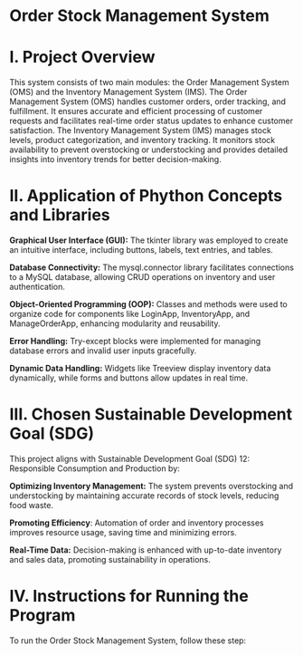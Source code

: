 # Order Stock Management System

# I. Project Overview
  This system consists of two main modules: the Order Management System (OMS) and the Inventory Management System (IMS). The Order Management System (OMS) handles customer orders,
order tracking, and fulfillment. It ensures accurate and efficient processing of customer requests and facilitates real-time order status updates to enhance customer satisfaction.
The Inventory Management System (IMS) manages stock levels, product categorization, and inventory tracking. It monitors stock availability to prevent overstocking or understocking 
and provides detailed insights into inventory trends for better decision-making.

# II. Application of Phython Concepts and Libraries

**Graphical User Interface (GUI):** The tkinter library was employed to create an intuitive interface, including buttons, labels, text entries, and tables.

**Database Connectivity:** The mysql.connector library facilitates connections to a MySQL database, allowing CRUD operations on inventory and user authentication.

**Object-Oriented Programming (OOP):** Classes and methods were used to organize code for components like LoginApp, InventoryApp, and ManageOrderApp, enhancing modularity and reusability.

**Error Handling:** Try-except blocks were implemented for managing database errors and invalid user inputs gracefully.

**Dynamic Data Handling:** Widgets like Treeview display inventory data dynamically, while forms and buttons allow updates in real time.

# III. Chosen Sustainable Development Goal (SDG)
    
This project aligns with Sustainable Development Goal (SDG) 12: Responsible Consumption and Production by:

**Optimizing Inventory Management:** The system prevents overstocking and understocking by maintaining accurate records of stock levels, reducing food waste.

**Promoting Efficiency**: Automation of order and inventory processes improves resource usage, saving time and minimizing errors.

**Real-Time Data:** Decision-making is enhanced with up-to-date inventory and sales data, promoting sustainability in operations.

# IV. Instructions for Running the Program
To run the Order Stock Management System, follow these step: 


